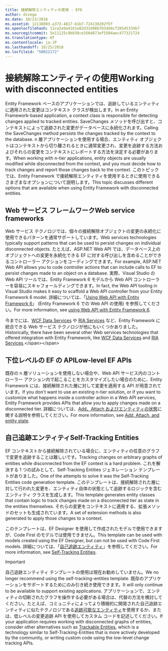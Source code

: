 ```yaml
---
title: 接続解除エンティティの使用 - EF6
author: divega
ms.date: 10/23/2016
ms.assetid: 12138003-a373-4817-b1b7-724130202f5f
ms.openlocfilehash: 11ca2a9a4161e02d32d98bf03dd4cf28545334b7
ms.sourcegitcommit: 5e11125c9b838ce356d673ef5504aec477321724
ms.translationtype: HT
ms.contentlocale: ja-JP
ms.lasthandoff: 10/25/2018
ms.locfileid: "50022172"
---
```

# <a name="working-with-disconnected-entities"></a><span data-ttu-id="4886a-102">接続解除エンティティの使用</span><span class="sxs-lookup"><span data-stu-id="4886a-102">Working with disconnected entities</span></span>
<span data-ttu-id="4886a-103">Entity Framework ベースのアプリケーションでは、追跡しているエンティティに適用された変更はコンテキスト クラスが検出します。</span><span class="sxs-lookup"><span data-stu-id="4886a-103">In an Entity Framework-based application, a context class is responsible for detecting changes applied to tracked entities.</span></span> <span data-ttu-id="4886a-104">SaveChanges メソッドを呼び出すと、コンテキストによって追跡された変更がデータベースに永続化されます。</span><span class="sxs-lookup"><span data-stu-id="4886a-104">Calling the SaveChanges method persists the changes tracked by the context to the database.</span></span> <span data-ttu-id="4886a-105">n 層アプリケーションを使用する場合、エンティティ オブジェクトはコンテキストから切り離されるときに通常変更され、変更を追跡する方法およびそれらの変更をコンテキストにレポートする方法を決定する必要があります。</span><span class="sxs-lookup"><span data-stu-id="4886a-105">When working with n-tier applications, entity objects are usually modified while disconnected from the context, and you must decide how to track changes and report those changes back to the context.</span></span> <span data-ttu-id="4886a-106">このトピックでは、Entity Framework で接続解除エンティティを使用するときに使用できるさまざまなオプションについて説明します。</span><span class="sxs-lookup"><span data-stu-id="4886a-106">This topic discusses different options that are available when using Entity Framework with disconnected entities.</span></span>   

## <a name="web-service-frameworks"></a><span data-ttu-id="4886a-107">Web サービス フレームワーク</span><span class="sxs-lookup"><span data-stu-id="4886a-107">Web service frameworks</span></span>

<span data-ttu-id="4886a-108">Web サービス テクノロジでは、個々の接続解除オブジェクトの変更の永続化に使用できるパターンを通常サポートしています。</span><span class="sxs-lookup"><span data-stu-id="4886a-108">Web services technologies typically support patterns that can be used to persist changes on individual disconnected objects.</span></span> <span data-ttu-id="4886a-109">たとえば、ASP.NET Web API では、データベース上のオブジェクトへの変更を永続化できる EF に対する呼び出しを含めることができるコントローラー アクションをコーディングできます。</span><span class="sxs-lookup"><span data-stu-id="4886a-109">For example, ASP.NET Web API allows you to code controller actions that can include calls to EF to persist changes made to an object on a database.</span></span> <span data-ttu-id="4886a-110">実際、Visual Studio の Web API ツールでは、Entity Framework 6 モデルから Web API コントローラーを容易にスキャフォールディングできます。</span><span class="sxs-lookup"><span data-stu-id="4886a-110">In fact, the Web API tooling in Visual Studio makes it easy to scaffold a Web API controller from your Entity Framework 6 model.</span></span> <span data-ttu-id="4886a-111">詳細については、「[Using Web API with Entity Framework 6](https://docs.microsoft.com/aspnet/web-api/overview/data/using-web-api-with-entity-framework/)」 (Entity Framework 6 での Web API の使用) を参照してください。</span><span class="sxs-lookup"><span data-stu-id="4886a-111">For more information, see [using Web API with Entity Framework 6](https://docs.microsoft.com/aspnet/web-api/overview/data/using-web-api-with-entity-framework/).</span></span>   

<span data-ttu-id="4886a-112">今までには、[WCF Data Services](https://docs.microsoft.com/dotnet/framework/data/wcf/create-a-data-service-using-an-adonet-ef-data-wcf) や [RIA Services](https://docs.microsoft.com/previous-versions/dotnet/wcf-ria/ee707344(v=vs.91)) など、Entity Framework に統合できる Web サービス テクノロジが他にもいくつかありました。</span><span class="sxs-lookup"><span data-stu-id="4886a-112">Historically, there have been several other Web services technologies that offered integration with Entity Framework, like [WCF Data Services](https://docs.microsoft.com/dotnet/framework/data/wcf/create-a-data-service-using-an-adonet-ef-data-wcf) and [RIA Services](https://docs.microsoft.com/previous-versions/dotnet/wcf-ria/ee707344(v=vs.91)).</span></span>

## <a name="low-level-ef-apis"></a><span data-ttu-id="4886a-113">下位レベルの EF の API</span><span class="sxs-lookup"><span data-stu-id="4886a-113">Low-level EF APIs</span></span>

<span data-ttu-id="4886a-114">既存の n 層ソリューションを使用しない場合や、Web API サービス内のコントローラー アクション内で起こることをカスタマイズしたい場合のために、Entity Framework には、接続解除された層に対して変更を適用する API が用意されています。</span><span class="sxs-lookup"><span data-stu-id="4886a-114">If you don't want to use an existing n-tier solution, or if you want to customize what happens inside a controller action in a Web API services, Entity Framework provides APIs that allow you to apply changes made on a disconnected tier.</span></span> <span data-ttu-id="4886a-115">詳細については、[Add、Attach およびエンティティの状態](~/ef6/saving/change-tracking/entity-state.md)に関する説明を参照してください。</span><span class="sxs-lookup"><span data-stu-id="4886a-115">For more information, see [Add, Attach, and entity state](~/ef6/saving/change-tracking/entity-state.md).</span></span>  

## <a name="self-tracking-entities"></a><span data-ttu-id="4886a-116">自己追跡エンティティ</span><span class="sxs-lookup"><span data-stu-id="4886a-116">Self-Tracking Entities</span></span>  

<span data-ttu-id="4886a-117">EF コンテキストから接続解除されている場合に、エンティティの任意のグラフで変更を追跡することは難しいです。</span><span class="sxs-lookup"><span data-stu-id="4886a-117">Tracking changes on arbitrary graphs of entities while disconnected from the EF context is a hard problem.</span></span> <span data-ttu-id="4886a-118">これを解決する 1 つの試みとして、Self-Tracking Entities ジェネレーション テンプレートがありました。</span><span class="sxs-lookup"><span data-stu-id="4886a-118">One of the attempts to solve it was the Self-Tracking Entities code generation template.</span></span> <span data-ttu-id="4886a-119">このテンプレートは、接続解除された層に対して行われた変更を、エンティティ自体の状態として追跡するロジックを含むエンティティ クラスを生成します。</span><span class="sxs-lookup"><span data-stu-id="4886a-119">This template generates entity classes that contain logic to track changes made on a disconnected tier as state in the entities themselves.</span></span> <span data-ttu-id="4886a-120">それらの変更をコンテキストに適用する、拡張メソッドのセットも生成されています。</span><span class="sxs-lookup"><span data-stu-id="4886a-120">A set of extension methods is also generated to apply those changes to a context.</span></span>

<span data-ttu-id="4886a-121">このテンプレートは、EF Designer を使用して作成されたモデルで使用できますが、Code First のモデルでは使用できません。</span><span class="sxs-lookup"><span data-stu-id="4886a-121">This template can be used with models created using the EF Designer, but can not be used with Code First models.</span></span> <span data-ttu-id="4886a-122">詳細については、「[自己追跡エンティティ](self-tracking-entities/index.md)」を参照してください。</span><span class="sxs-lookup"><span data-stu-id="4886a-122">For more information, see [Self-Tracking Entities](self-tracking-entities/index.md).</span></span>  

> [!IMPORTANT]
> <span data-ttu-id="4886a-123">自己追跡エンティティ テンプレートの使用は現在お勧めしていません。</span><span class="sxs-lookup"><span data-stu-id="4886a-123">We no longer recommend using the self-tracking-entities template.</span></span> <span data-ttu-id="4886a-124">既存のアプリケーションをサポートするためにのみ引き続き使用できます。</span><span class="sxs-lookup"><span data-stu-id="4886a-124">It will only continue to be available to support existing applications.</span></span> <span data-ttu-id="4886a-125">アプリケーションで、エンティティの切断されたグラフを操作する必要がある場合は、代替の方法を検討してください。たとえば、コミュニティによってより積極的に開発された自己追跡エンティティに似たテクノロジである[追跡可能なエンティティ](http://trackableentities.github.io/)を使用するか、または、低レベルの変更追跡 API を使用してカスタム コードを記述してください。</span><span class="sxs-lookup"><span data-stu-id="4886a-125">If your application requires working with disconnected graphs of entities, consider other alternatives such as [Trackable Entities](http://trackableentities.github.io/), which is a technology similar to Self-Tracking-Entities that is more actively developed by the community, or writing custom code using the low-level change tracking APIs.</span></span>

